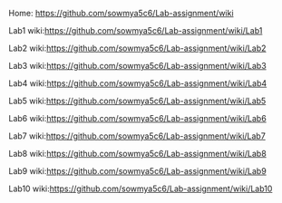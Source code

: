 Home: https://github.com/sowmya5c6/Lab-assignment/wiki

Lab1 wiki:https://github.com/sowmya5c6/Lab-assignment/wiki/Lab1

Lab2 wiki:https://github.com/sowmya5c6/Lab-assignment/wiki/Lab2

Lab3 wiki:https://github.com/sowmya5c6/Lab-assignment/wiki/Lab3

Lab4 wiki:https://github.com/sowmya5c6/Lab-assignment/wiki/Lab4

Lab5 wiki:https://github.com/sowmya5c6/Lab-assignment/wiki/Lab5

Lab6 wiki:https://github.com/sowmya5c6/Lab-assignment/wiki/Lab6

Lab7 wiki:https://github.com/sowmya5c6/Lab-assignment/wiki/Lab7

Lab8 wiki:https://github.com/sowmya5c6/Lab-assignment/wiki/Lab8

Lab9 wiki:https://github.com/sowmya5c6/Lab-assignment/wiki/Lab9

Lab10 wiki:https://github.com/sowmya5c6/Lab-assignment/wiki/Lab10



